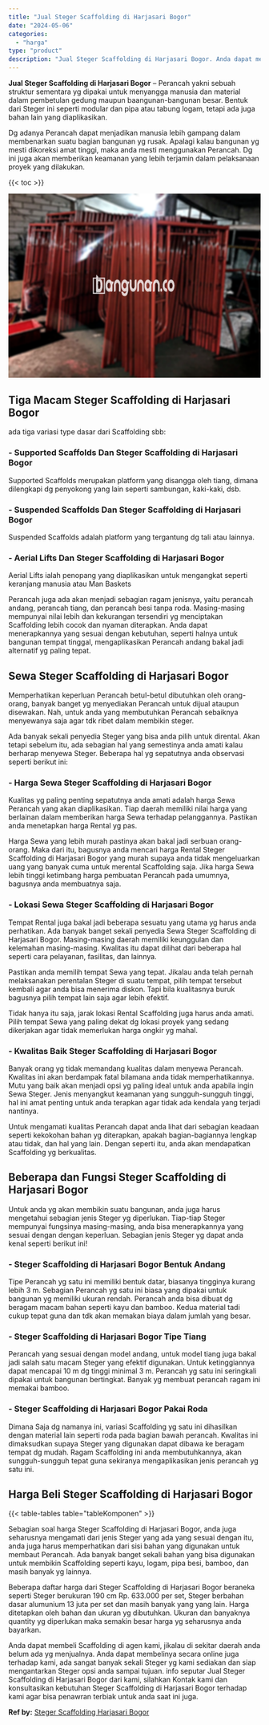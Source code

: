 ```yaml
---
title: "Jual Steger Scaffolding di Harjasari Bogor"
date: "2024-05-06"
categories: 
  - "harga"
type: "product"
description: "Jual Steger Scaffolding di Harjasari Bogor. Anda dapat membeli Scaffolding di agen kami, jikalau di sekitar daerah anda belum ada yg menjualnya. Anda dapat m..."
---
```


**Jual Steger Scaffolding di Harjasari Bogor** – Perancah yakni sebuah struktur sementara yg dipakai untuk menyangga manusia dan material dalam pembetulan gedung maupun baangunan-bangunan besar. Bentuk dari Steger ini seperti modular dan pipa atau tabung logam, tetapi ada juga bahan lain yang diaplikasikan.

Dg adanya Perancah dapat menjadikan manusia lebih gampang dalam membenarkan suatu bagian bangunan yg rusak. Apalagi kalau bangunan yg mesti dikoreksi amat tinggi, maka anda mesti menggunakan Perancah. Dg ini juga akan memberikan keamanan yang lebih terjamin dalam pelaksanaan proyek yang dilakukan.

{{< toc >}}

![Jual Steger Scaffolding di Harjasari Bogor](/images/sewa-scaffolding-steger-05.png)

## Tiga Macam Steger Scaffolding di Harjasari Bogor

ada tiga variasi type dasar dari Scaffolding sbb:

### \- Supported Scaffolds Dan Steger Scaffolding di Harjasari Bogor

Supported Scaffolds merupakan platform yang disangga oleh tiang, dimana dilengkapi dg penyokong yang lain seperti sambungan, kaki-kaki, dsb.

### \- Suspended Scaffolds Dan Steger Scaffolding di Harjasari Bogor

Suspended Scaffolds adalah platform yang tergantung dg tali atau lainnya.

### \- Aerial Lifts Dan Steger Scaffolding di Harjasari Bogor

Aerial Lifts ialah penopang yang diaplikasikan untuk mengangkat seperti keranjang manusia atau Man Baskets

Perancah juga ada akan menjadi sebagian ragam jenisnya, yaitu perancah andang, perancah tiang, dan perancah besi tanpa roda. Masing-masing mempunyai nilai lebih dan kekurangan tersendiri yg menciptakan Scaffolding lebih cocok dan nyaman diterapkan. Anda dapat menerapkannya yang sesuai dengan kebutuhan, seperti halnya untuk bangunan tempat tinggal, mengaplikasikan Perancah andang bakal jadi alternatif yg paling tepat.

## Sewa Steger Scaffolding di Harjasari Bogor

Memperhatikan keperluan Perancah betul-betul dibutuhkan oleh orang-orang, banyak banget yg menyediakan Perancah untuk dijual ataupun disewakan. Nah, untuk anda yang membutuhkan Perancah sebaiknya menyewanya saja agar tdk ribet dalam membikin steger.

Ada banyak sekali penyedia Steger yang bisa anda pilih untuk dirental. Akan tetapi sebelum itu, ada sebagian hal yang semestinya anda amati kalau berharap menyewa Steger. Beberapa hal yg sepatutnya anda observasi seperti berikut ini:

### \- Harga Sewa Steger Scaffolding di Harjasari Bogor

Kualitas yg paling penting sepatutnya anda amati adalah harga Sewa Perancah yang akan diaplikasikan. Tiap daerah memiliki nilai harga yang berlainan dalam memberikan harga Sewa terhadap pelanggannya. Pastikan anda menetapkan harga Rental yg pas.

Harga Sewa yang lebih murah pastinya akan bakal jadi serbuan orang-orang. Maka dari itu, bagusnya anda mencari harga Rental Steger Scaffolding di Harjasari Bogor yang murah supaya anda tidak mengeluarkan uang yang banyak cuma untuk merental Scaffolding saja. Jika harga Sewa lebih tinggi ketimbang harga pembuatan Perancah pada umumnya, bagusnya anda membuatnya saja.

### \- Lokasi Sewa Steger Scaffolding di Harjasari Bogor

Tempat Rental juga bakal jadi beberapa sesuatu yang utama yg harus anda perhatikan. Ada banyak banget sekali penyedia Sewa Steger Scaffolding di Harjasari Bogor. Masing-masing daerah memiliki keunggulan dan kelemahan masing-masing. Kwalitas itu dapat dilihat dari beberapa hal seperti cara pelayanan, fasilitas, dan lainnya.

Pastikan anda memilih tempat Sewa yang tepat. Jikalau anda telah pernah melaksanakan perentalan Steger di suatu tempat, pilih tempat tersebut kembali agar anda bisa menerima diskon. Tapi bila kualitasnya buruk bagusnya pilih tempat lain saja agar lebih efektif.

Tidak hanya itu saja, jarak lokasi Rental Scaffolding juga harus anda amati. Pilih tempat Sewa yang paling dekat dg lokasi proyek yang sedang dikerjakan agar tidak memerlukan harga ongkir yg mahal.

### \- Kwalitas Baik Steger Scaffolding di Harjasari Bogor

Banyak orang yg tidak memandang kualitas dalam menyewa Perancah. Kwalitas ini akan berdampak fatal bilamana anda tidak memperhatikannya. Mutu yang baik akan menjadi opsi yg paling ideal untuk anda apabila ingin Sewa Steger. Jenis menyangkut keamanan yang sungguh-sungguh tinggi, hal ini amat penting untuk anda terapkan agar tidak ada kendala yang terjadi nantinya.

Untuk mengamati kualitas Perancah dapat anda lihat dari sebagian keadaan seperti kekokohan bahan yg diterapkan, apakah bagian-bagiannya lengkap atau tidak, dan hal yang lain. Dengan seperti itu, anda akan mendapatkan Scaffolding yg berkualitas.

## Beberapa dan Fungsi Steger Scaffolding di Harjasari Bogor

Untuk anda yg akan membikin suatu bangunan, anda juga harus mengetahui sebagian jenis Steger yg diperlukan. Tiap-tiap Steger mempunyai fungsinya masing-masing, anda bisa menerapkannya yang sesuai dengan dengan keperluan. Sebagian jenis Steger yg dapat anda kenal seperti berikut ini!

### \- Steger Scaffolding di Harjasari Bogor Bentuk Andang

Tipe Perancah yg satu ini memiliki bentuk datar, biasanya tingginya kurang lebih 3 m. Sebagian Perancah yg satu ini biasa yang dipakai untuk bangunan yg memiliki ukuran rendah. Perancah anda bisa dibuat dg beragam macam bahan seperti kayu dan bamboo. Kedua material tadi cukup tepat guna dan tdk akan memakan biaya dalam jumlah yang besar.

### \- Steger Scaffolding di Harjasari Bogor Tipe Tiang

Perancah yang sesuai dengan model andang, untuk model tiang juga bakal jadi salah satu macam Steger yang efektif digunakan. Untuk ketinggiannya dapat mencapai 10 m dg tinggi minimal 3 m. Perancah yg satu ini seringkali dipakai untuk bangunan bertingkat. Banyak yg membuat perancah ragam ini memakai bamboo.

### \- Steger Scaffolding di Harjasari Bogor Pakai Roda

Dimana Saja dg namanya ini, variasi Scaffolding yg satu ini dihasilkan dengan material lain seperti roda pada bagian bawah perancah. Kwalitas ini dimaksudkan supaya Steger yang digunakan dapat dibawa ke beragam tempat dg mudah. Ragam Scaffolding ini anda membutuhkannya, akan sungguh-sungguh tepat guna sekiranya mengaplikasikan jenis perancah yg satu ini.

## Harga Beli Steger Scaffolding di Harjasari Bogor

{{< table-tables table="tableKomponen" >}}

Sebagian soal harga Steger Scaffolding di Harjasari Bogor, anda juga seharusnya mengamati dari jenis Steger yang ada yang sesuai dengan itu, anda juga harus memperhatikan dari sisi bahan yang digunakan untuk membaut Perancah. Ada banyak banget sekali bahan yang bisa digunakan untuk membikin Scaffolding seperti kayu, logam, pipa besi, bamboo, dan masih banyak yg lainnya.

Beberapa daftar harga dari Steger Scaffolding di Harjasari Bogor beraneka seperti Steger berukuran 190 cm Rp. 633.000 per set, Steger berbahan dasar alumunium 13 juta per set dan masih banyak yang yang lain. Harga ditetapkan oleh bahan dan ukuran yg dibutuhkan. Ukuran dan banyaknya quantity yg diperlukan maka semakin besar harga yg seharusnya anda bayarkan.

Anda dapat membeli Scaffolding di agen kami, jikalau di sekitar daerah anda belum ada yg menjualnya. Anda dapat membelinya secara online juga terhadap kami, ada sangat banyak sekali Steger yg kami sediakan dan siap mengantarkan Steger opsi anda sampai tujuan. info seputar Jual Steger Scaffolding di Harjasari Bogor dari kami, silahkan Kontak kami dan konsultasikan kebutuhan Steger Scaffolding di Harjasari Bogor terhadap kami agar bisa penawran terbiak untuk anda saat ini juga.

**Ref by:** [Steger Scaffolding Harjasari Bogor](https://id.wikipedia.org/wiki/Steger)
